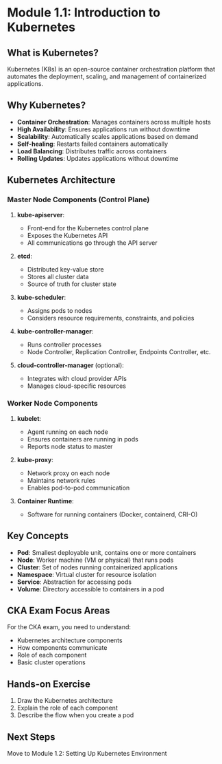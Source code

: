 # Module 1.1: Introduction to Kubernetes

## What is Kubernetes?

Kubernetes (K8s) is an open-source container orchestration platform that automates the deployment, scaling, and management of containerized applications.

## Why Kubernetes?

- **Container Orchestration**: Manages containers across multiple hosts
- **High Availability**: Ensures applications run without downtime
- **Scalability**: Automatically scales applications based on demand
- **Self-healing**: Restarts failed containers automatically
- **Load Balancing**: Distributes traffic across containers
- **Rolling Updates**: Updates applications without downtime

## Kubernetes Architecture

### Master Node Components (Control Plane)

1. **kube-apiserver**:
   - Front-end for the Kubernetes control plane
   - Exposes the Kubernetes API
   - All communications go through the API server

2. **etcd**:
   - Distributed key-value store
   - Stores all cluster data
   - Source of truth for cluster state

3. **kube-scheduler**:
   - Assigns pods to nodes
   - Considers resource requirements, constraints, and policies

4. **kube-controller-manager**:
   - Runs controller processes
   - Node Controller, Replication Controller, Endpoints Controller, etc.

5. **cloud-controller-manager** (optional):
   - Integrates with cloud provider APIs
   - Manages cloud-specific resources

### Worker Node Components

1. **kubelet**:
   - Agent running on each node
   - Ensures containers are running in pods
   - Reports node status to master

2. **kube-proxy**:
   - Network proxy on each node
   - Maintains network rules
   - Enables pod-to-pod communication

3. **Container Runtime**:
   - Software for running containers (Docker, containerd, CRI-O)

## Key Concepts

- **Pod**: Smallest deployable unit, contains one or more containers
- **Node**: Worker machine (VM or physical) that runs pods
- **Cluster**: Set of nodes running containerized applications
- **Namespace**: Virtual cluster for resource isolation
- **Service**: Abstraction for accessing pods
- **Volume**: Directory accessible to containers in a pod

## CKA Exam Focus Areas

For the CKA exam, you need to understand:
- Kubernetes architecture components
- How components communicate
- Role of each component
- Basic cluster operations

## Hands-on Exercise

1. Draw the Kubernetes architecture
2. Explain the role of each component
3. Describe the flow when you create a pod

## Next Steps

Move to Module 1.2: Setting Up Kubernetes Environment
